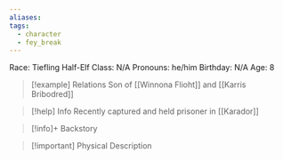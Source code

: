 ```yaml
---
aliases: 
tags:
  - character
  - fey_break
---
```

Race: Tiefling Half-Elf
Class: N/A
Pronouns: he/him
Birthday: N/A
Age: 8

>[!example] Relations
> Son of [[Winnona Flioht]] and [[Karris Bribodred]]

>[!help] Info
> Recently captured and held prisoner in [[Karador]] 
>

>[!info]+ Backstory
>

>[!important] Physical Description